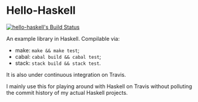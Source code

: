 Hello-Haskell
=============

[![hello-haskell's Build Status][build-status]][build-log]

An example library in Haskell.  Compilable via:

* make: `make && make test`;
* cabal: `cabal build && cabal test`;
* stack: `stack build && stack test`.

It is also under continuous integration on Travis.

I mainly use this for playing around with Haskell on Travis without polluting
the commit history of my actual Haskell projects.

[build-status]: https://travis-ci.org/rudymatela/leancheck.svg?branch=master
[build-log]:    https://travis-ci.org/rudymatela/leancheck

